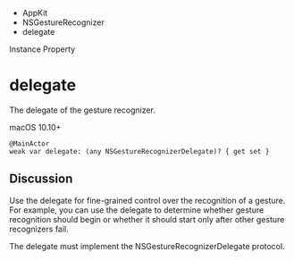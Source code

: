 

- AppKit
- NSGestureRecognizer
-  delegate 

Instance Property

# delegate

The delegate of the gesture recognizer.

macOS 10.10+

``` source
@MainActor
weak var delegate: (any NSGestureRecognizerDelegate)? { get set }
```

## Discussion

Use the delegate for fine-grained control over the recognition of a gesture. For example, you can use the delegate to determine whether gesture recognition should begin or whether it should start only after other gesture recognizers fail.

The delegate must implement the NSGestureRecognizerDelegate protocol.


